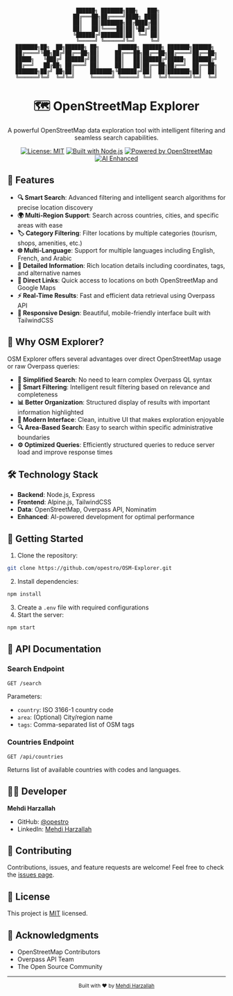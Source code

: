 <div align="center">

```
 ██████╗ ███████╗███╗   ███╗
██╔═══██╗██╔════╝████╗ ████║
██║   ██║███████╗██╔████╔██║
██║   ██║╚════██║██║╚██╔╝██║
╚██████╔╝███████║██║ ╚═╝ ██║
 ╚═════╝ ╚══════╝╚═╝     ╚═╝
███████╗██╗  ██╗██████╗ ██╗      ██████╗ ██████╗ ███████╗██████╗ 
██╔════╝╚██╗██╔╝██╔══██╗██║     ██╔═══██╗██╔══██╗██╔════╝██╔══██╗
█████╗   ╚███╔╝ ██████╔╝██║     ██║   ██║██████╔╝█████╗  ██████╔╝
██╔══╝   ██╔██╗ ██╔═══╝ ██║     ██║   ██║██╔══██╗██╔══╝  ██╔══██╗
███████╗██╔╝ ██╗██║     ███████╗╚██████╔╝██║  ██║███████╗██║  ██║
╚══════╝╚═╝  ╚═╝╚═╝     ╚══════╝ ╚═════╝ ╚═╝  ╚═╝╚══════╝╚═╝  ╚═╝
```

<h1>🗺️ OpenStreetMap Explorer</h1>
<p>A powerful OpenStreetMap data exploration tool with intelligent filtering and seamless search capabilities.</p>

 [![License: MIT](https://img.shields.io/badge/License-MIT-blue.svg)](https://opensource.org/licenses/MIT)
 [![Built with Node.js](https://img.shields.io/badge/Built%20with-Node.js-339933?logo=node.js&logoColor=white)](https://nodejs.org/)
 [![Powered by OpenStreetMap](https://img.shields.io/badge/Powered%20by-OpenStreetMap-7EBC6F?logo=openstreetmap&logoColor=white)](https://www.openstreetmap.org/)
 [![AI Enhanced](https://img.shields.io/badge/AI-Enhanced-purple?logo=openai&logoColor=white)](https://github.com/opestro/OSM-Explorer)
</div>

## 🌟 Features
- **🔍 Smart Search**: Advanced filtering and intelligent search algorithms for precise location discovery
- **🌍 Multi-Region Support**: Search across countries, cities, and specific areas with ease
- **🏷️ Category Filtering**: Filter locations by multiple categories (tourism, shops, amenities, etc.)
- **🌐 Multi-Language**: Support for multiple languages including English, French, and Arabic
- **📍 Detailed Information**: Rich location details including coordinates, tags, and alternative names
- **🔗 Direct Links**: Quick access to locations on both OpenStreetMap and Google Maps
- **⚡ Real-Time Results**: Fast and efficient data retrieval using Overpass API
- **📱 Responsive Design**: Beautiful, mobile-friendly interface built with TailwindCSS

## 🚀 Why OSM Explorer?
OSM Explorer offers several advantages over direct OpenStreetMap usage or raw Overpass queries:
- **🎯 Simplified Search**: No need to learn complex Overpass QL syntax
- **🔄 Smart Filtering**: Intelligent result filtering based on relevance and completeness
- **📊 Better Organization**: Structured display of results with important information highlighted
- **🎨 Modern Interface**: Clean, intuitive UI that makes exploration enjoyable
- **🔍 Area-Based Search**: Easy to search within specific administrative boundaries
- **⚙️ Optimized Queries**: Efficiently structured queries to reduce server load and improve response times

## 🛠️ Technology Stack
- **Backend**: Node.js, Express
- **Frontend**: Alpine.js, TailwindCSS
- **Data**: OpenStreetMap, Overpass API, Nominatim
- **Enhanced**: AI-powered development for optimal performance

## 🚀 Getting Started
1. Clone the repository:
```bash
git clone https://github.com/opestro/OSM-Explorer.git
```
2. Install dependencies:
```bash
npm install
```
3. Create a `.env` file with required configurations
4. Start the server:
```bash
npm start
```

## 📖 API Documentation

### Search Endpoint
```
GET /search
```
Parameters:
- `country`: ISO 3166-1 country code
- `area`: (Optional) City/region name
- `tags`: Comma-separated list of OSM tags

### Countries Endpoint
```
GET /api/countries
```
Returns list of available countries with codes and languages.

## 👨‍💻 Developer

**Mehdi Harzallah**
- GitHub: [@opestro](https://github.com/opestro)
- LinkedIn: [Mehdi Harzallah](https://www.linkedin.com/in/mehdi-harzallah)

## 🤝 Contributing

Contributions, issues, and feature requests are welcome! Feel free to check the [issues page](https://github.com/opestro/OSM-Explorer/issues).

## 📝 License

This project is [MIT](https://opensource.org/licenses/MIT) licensed.

## 🙏 Acknowledgments

- OpenStreetMap Contributors
- Overpass API Team
- The Open Source Community

---

<div align="center">
  <sub>Built with ❤️ by <a href="https://github.com/opestro">Mehdi Harzallah</a></sub>
</div>

